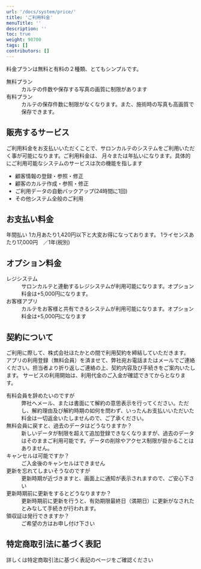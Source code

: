 ```yaml
---
url: '/docs/system/price/'
title: 'ご利用料金'
menuTitle: ''
description: ''
toc: true
weight: 90700
tags: []
contributors: []
---
```


料金プランは無料と有料の２種類、とてもシンプルです。

<dl class="basic">
<dt>無料プラン</dt>
<dd>カルテの件数や保存する写真の画質に制限があります</dd>
<dt>有料プラン</dt>
<dd>カルテの保存件数に制限がなくなります。また、施術時の写真も高画質で保存できます。</dd>
</dl>

## 販売するサービス

ご利用料金をお支払いいただくことで、サロンカルテのシステムをご利用いただく事が可能になります。ご利用料金は、
月々または年払いになります。具体的にご利用可能なシステムのサービスは次の機能を指します

- 顧客情報の登録・参照・修正
- 顧客のカルテ作成・参照・修正
- ご利用データの自動バックアップ(24時間に1回)
- その他システム全般のご利用

## お支払い料金

年間払い
1カ月あたり1,420円以下と大変お得になっております。
1ライセンスあたり17,000円　／1年(税別)


## オプション料金

<dl class="basic">
<dt>レジシステム</dt>
<dd>サロンカルテと連動するレジシステムが利用可能になります。オプション料金は+5,000円になります。</dd>
<dt>お客様アプリ</dt>
<dd>カルテをお客様と共有できるシステムが利用可能になります。オプション料金は+5,000円になります</dd>
</dl>



## 契約について

ご利用に際して、株式会社ほたかとの間で利用契約を締結していただきます。
アプリの利用登録（無料会員）を済ませて、弊社宛お電話またはメールでご連絡ください。担当者より折り返しご連絡の上、契約内容及び手続きをご案内いたします。
サービスの利用開始は、利用代金のご入金が確認できてからとなります。

<dl class='faq'>
<dt>有料会員を辞めたいのですが</dt>
<dd>弊社へメール、または書面にて解約の意思表示を行ってください。ただし、解約理由及び解約時期の如何を問わず、いったんお支払いいただいた料金は一切返金いたしませんので、ご了承ください。</dd>
<dt>無料会員に戻すと、過去のデータはどうなりますか？</dt>
<dd>新しいデータが制限を超えて追加登録できなくなりますが、過去のデータはそのままご利用可能です。データの削除やアクセス制限が掛かることはありません。</dd>
<dt>キャンセルは可能ですか？</dt>
<dd>ご入金後のキャンセルはできません</dd>
<dt>更新を忘れてしまいそうなのですが</dt>
<dd>更新時期が近づきますと、画面上に通知が表示されますので、ご安心下さい</dd>
<dt>更新時期前に更新をするとどうなりますか？</dt>
<dd>更新時期前に更新を行うと、有効期限最終日（満期日）に更新がなされたとみなして手続きが行われます。</dd>
<dt>領収証は発行できますか？</dt>
<dd>ご希望の方はお申し付け下さい</dd>
</dl>

## 特定商取引法に基づく表記

詳しくは特定商取引法に基づく表記のページをご確認ください
